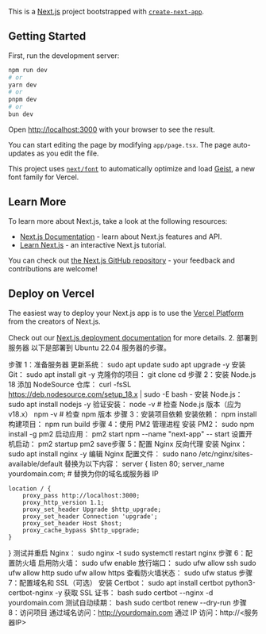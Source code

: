 This is a [Next.js](https://nextjs.org) project bootstrapped with [`create-next-app`](https://nextjs.org/docs/app/api-reference/cli/create-next-app).

## Getting Started

First, run the development server:

```bash
npm run dev
# or
yarn dev
# or
pnpm dev
# or
bun dev
```

Open [http://localhost:3000](http://localhost:3000) with your browser to see the result.

You can start editing the page by modifying `app/page.tsx`. The page auto-updates as you edit the file.

This project uses [`next/font`](https://nextjs.org/docs/app/building-your-application/optimizing/fonts) to automatically optimize and load [Geist](https://vercel.com/font), a new font family for Vercel.

## Learn More

To learn more about Next.js, take a look at the following resources:

- [Next.js Documentation](https://nextjs.org/docs) - learn about Next.js features and API.
- [Learn Next.js](https://nextjs.org/learn) - an interactive Next.js tutorial.

You can check out [the Next.js GitHub repository](https://github.com/vercel/next.js) - your feedback and contributions are welcome!

## Deploy on Vercel

The easiest way to deploy your Next.js app is to use the [Vercel Platform](https://vercel.com/new?utm_medium=default-template&filter=next.js&utm_source=create-next-app&utm_campaign=create-next-app-readme) from the creators of Next.js.

Check out our [Next.js deployment documentation](https://nextjs.org/docs/app/building-your-application/deploying) for more details.
2. 部署到服务器
以下是部署到 ​Ubuntu 22.04 服务器的步骤。

​步骤 1：准备服务器
更新系统：
sudo apt update
sudo apt upgrade -y
安装 Git：
sudo apt install git -y
克隆你的项目：
git clone <your-repo-url>
cd <your-project-folder>
​步骤 2：安装 Node.js 18
添加 NodeSource 仓库：
curl -fsSL https://deb.nodesource.com/setup_18.x | sudo -E bash -
安装 Node.js：
sudo apt install nodejs -y
验证安装：
node -v  # 检查 Node.js 版本（应为 v18.x）
npm -v   # 检查 npm 版本
​步骤 3：安装项目依赖
安装依赖：
npm install
构建项目：
npm run build
​步骤 4：使用 PM2 管理进程
安装 PM2：
sudo npm install -g pm2
启动应用：
pm2 start npm --name "next-app" -- start
设置开机启动：
pm2 startup
pm2 save
​步骤 5：配置 Nginx 反向代理
安装 Nginx：
sudo apt install nginx -y
编辑 Nginx 配置文件：
sudo nano /etc/nginx/sites-available/default
替换为以下内容：
server {
    listen 80;
    server_name yourdomain.com;  # 替换为你的域名或服务器 IP

    location / {
        proxy_pass http://localhost:3000;
        proxy_http_version 1.1;
        proxy_set_header Upgrade $http_upgrade;
        proxy_set_header Connection 'upgrade';
        proxy_set_header Host $host;
        proxy_cache_bypass $http_upgrade;
    }
}
测试并重启 Nginx：
sudo nginx -t
sudo systemctl restart nginx
​步骤 6：配置防火墙
启用防火墙：
sudo ufw enable
放行端口：
sudo ufw allow ssh
sudo ufw allow http
sudo ufw allow https
查看防火墙状态：
sudo ufw status
​步骤 7：配置域名和 SSL（可选）​
安装 Certbot：
sudo apt install certbot python3-certbot-nginx -y
获取 SSL 证书：
bash
sudo certbot --nginx -d yourdomain.com
测试自动续期：
bash
sudo certbot renew --dry-run
​步骤 8：访问项目
通过域名访问：http://yourdomain.com
通过 IP 访问：http://<服务器IP>
